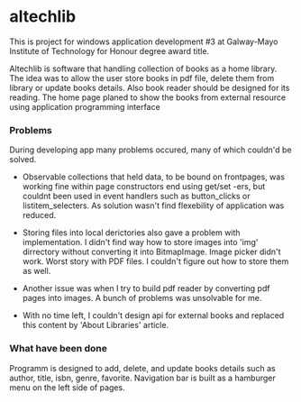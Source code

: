 # altechlib

This is project for windows application development #3 at Galway-Mayo Institute of Technology for Honour degree award title.

Altechlib is software that handling collection of books as a home library. The idea was to allow the user store books in pdf file,
delete them from library or update books details. Also book reader should be designed for its reading. The home page planed to show
the books from external resource using application programming interface

### Problems
During developing app many problems occured, many of which couldn'd be solved.
* Observable collections that held data, to be bound on frontpages, was working fine within page constructors end using get/set -ers,
but couldnt been used in event handlers such as button_clicks or listitem_selecters. As solution wasn't find flexebility of
application was reduced.

* Storing files into local derictories also gave a problem with implementation. I didn't find way how to store images into
'img' dirrectory without converting it into BitmapImage. Image picker didn't work. Worst story with PDF files. I couldn't figure out
how to store them as well.

* Another issue was when I try to build pdf reader by converting pdf pages into images. A bunch of problems was unsolvable for me.

* With no time left, I couldn't design api for external books and replaced this content by 'About Libraries' article.

### What have been done
Programm is designed to add, delete, and update books details such as author, title, isbn, genre, favorite. Navigation bar is built
as a hamburger menu on the left side of pages.
